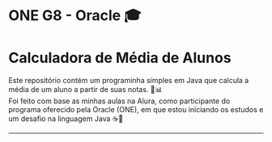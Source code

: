 # ONE G8 - Oracle 🎓 
# Calculadora de Média de Alunos

Este repositório contém um programinha simples em Java que calcula a média de um aluno a partir de suas notas. 📝📊  
Foi feito com base as minhas aulas na Alura, como participante do programa oferecido pela Oracle (ONE), em que estou iniciando os estudos e um desafio na linguagem Java ☕💖

---
